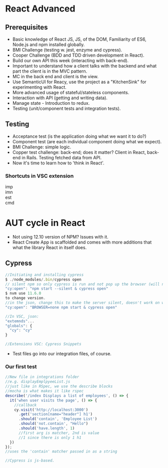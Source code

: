 # React Advanced  
## Prerequisites  
- Basic knowledge of React JS, JS, of the DOM, Familiarity of ES6, Node.js and npm installed globally.
- BMI Challenge (testing w. jest, enzyme and cypress).
- Cooper Challenge (BDD and TDD driven development in React).
- Build our own API this week (interacting with back-end).
- Important to understand how a client talks with the backend and what part the client is in the MVC pattern.
- MC in the back end and client is the view.
- Use SemanticUI for Reacy, use the project as a "KitchenSink" for experimenting with React.
- More advanced usage of stateful/stateless components.
- Interaction with API (getting and writing data).
- Manage state - Introduction to redux.
- Testing (unit/component tests and integration tests).
## Testing
- Acceptance test (is the application doing what we want it to do?)
- Component test (are each individual component doing what we expect).
- BMI Challenge: simple logic. 
- Copper test challenge: back-end; does it matter? Client in React, back-end in Rails. Testing fetched data from API.
- Now it's time to learn how to 'think in React'.
### Shortcuts in VSC extension
imp  
imn  
est  
cmd  

# AUT cycle in React
- Not using 12.10 version of NPM? Issues with it.
- React Create App is scaffolded and comes with more additions that what the library React in itself does.
## Cypress
```js
//Initiating and installing cypress
$ ./node_modules/.bin/cypress open
// silent npm so only cypress is run and not pop up the browser (will not work in NPM 12.0.0)
"cy:open": "npm start --silent & cypress open"
$ nvm use 11.6.0
to change version.
//in the json, change this to make the server silent, doesn't work on windows:
"cy:open": "BROWSER=none npm start & cypress open"

//In VSC, json:
"extemnds"...
"globals": {
  "cy": "cy"
}

//Extensions VSC: Cypress Snippets
```
- Test files go into our integration files, of course.
### Our first test
```js
//New file in integrations folder
//e.g. displayEmplpyeeList.js
//just like in RSpec, we use the describe blocks
//mocha is what makes it like rspec
describe('/index Displays a list of employees', () => {
  it('when user visits the page', () => {
    //callback
    cy.visit('http://localhost:3000')
      .get('section[name="header"] h1')
      .should('contain', 'Employee List')
      .should('not.contain', "Hello")
      .should('have.length', 1)
      //first arg is matcher, 2nd is value
      //1 since there is only 1 h1
  })
});
//uses the 'contain' matcher passed in as a string

//Cypress is js-based.

```